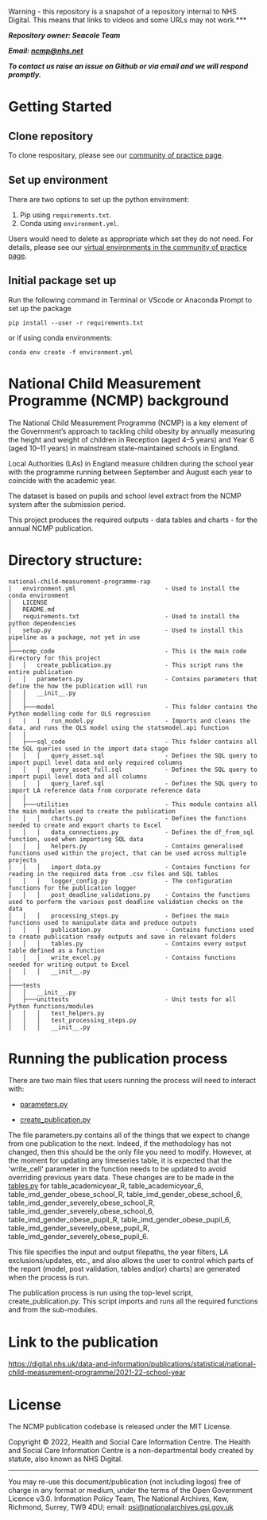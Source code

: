 Warning - this repository is a snapshot of a repository internal to NHS Digital. This means that links to videos and some URLs may not work.***

***Repository owner: Seacole Team***

***Email: ncmp@nhs.net***

***To contact us raise an issue on Github or via email and we will respond promptly.***

# Getting Started

## Clone repository
To clone respositary, please see our [community of practice page](https://github.com/NHSDigital/rap-community-of-practice/blob/main/development-approach/02_using-git-collaboratively.md).

## Set up environment
There are two options to set up the python enviroment:
1. Pip using `requirements.txt`.
2. Conda using `environment.yml`.

Users would need to delete as appropriate which set they do not need. For details, please see our [virtual environments in the community of practice page](https://github.com/NHSDigital/rap-community-of-practice/blob/main/python/virtual-environments.md).

## Initial package set up

Run the following command in Terminal or VScode or Anaconda Prompt to set up the package
```
pip install --user -r requirements.txt
```

or if using conda environments:
```
conda env create -f environment.yml
```
# National Child Measurement Programme (NCMP) background

The National Child Measurement Programme (NCMP) is a key element of the
Government’s approach to tackling child obesity by annually measuring the
height and weight of children in Reception (aged 4–5 years) and 
Year 6 (aged 10–11 years) in mainstream state-maintained schools in England. 

Local Authorities (LAs) in England measure children during the school year
with the programme running between September and August each year to coincide
with the academic year.

The dataset is based on pupils and school level extract from the NCMP system after the submission period.

This project produces the required outputs - data tables and charts - for the annual NCMP publication.

# Directory structure:
```
national-child-measurement-programme-rap
│   environment.yml                         - Used to install the conda environment
│   LICENSE
│   README.md
│   requirements.txt                        - Used to install the python dependencies
│   setup.py                                - Used to install this pipeline as a package, not yet in use
│
├───ncmp_code                               - This is the main code directory for this project
│   │   create_publication.py               - This script runs the entire publication
│   │   parameters.py                       - Contains parameters that define the how the publication will run
│   │   __init__.py                           
│   │
│   ├───model                               - This folder contains the Python modelling code for OLS regression
|   |   |   run_model.py                    - Imports and cleans the data, and runs the OLS model using the statsmodel.api function
|   | 
│   ├───sql_code                            - This folder contains all the SQL queries used in the import data stage
│   │   │   query_asset.sql                 - Defines the SQL query to import pupil level data and only required columns
│   │   │   query_asset_full.sql            - Defines the SQL query to import pupil level data and all columns
│   │   │   query_laref.sql                 - Defines the SQL query to import LA reference data from corporate reference data
│   │
│   ├───utilities                           - This module contains all the main modules used to create the publication
│   │   │   charts.py                       - Defines the functions needed to create and export charts to Excel
│   │   │   data_connections.py             - Defines the df_from_sql function, used when importing SQL data
│   │   │   helpers.py                      - Contains generalised functions used within the project, that can be used across multiple projects
│   │   │   import_data.py                  - Contains functions for reading in the required data from .csv files and SQL tables
│   │   │   logger_config.py                - The configuration functions for the publication logger
│   │   │   post_deadline_validations.py    - Contains the functions used to perform the various post deadline validation checks on the data
│   │   │   processing_steps.py             - Defines the main functions used to manipulate data and produce outputs
│   │   │   publication.py                  - Contains functions used to create publication ready outputs and save in relevant folders
│   │   │   tables.py                       - Contains every output table defined as a function
│   │   │   write_excel.py                  - Contains functions needed for writing output to Excel
│   │   │   __init__.py
|
├───tests                               
│   │   __init__.py 
│   ├───unittests                           - Unit tests for all Python functions/modules
│   │   │   test_helpers.py
│   │   │   test_processing_steps.py
│   │   │   __init__.py
```


# Running the publication process

There are two main files that users running the process will need to interact with:

- [parameters.py](ncmp_code/parameters.py)

- [create_publication.py](ncmp_code/create_publication.py)

The file parameters.py contains all of the things that we expect to change from one publication
to the next. Indeed, if the methodology has not changed, then this should be the only file you need
to modify. However, at the moment for updating any timeseries table, it is expected that the 'write_cell' parameter in the function 
needs to be updated to avoid overriding previous years data. These changes are to be made in the [tables.py](ncmp_code/utilities/tables.py) for table_academicyear_R, table_academicyear_6, table_imd_gender_obese_school_R, table_imd_gender_obese_school_6, table_imd_gender_severely_obese_school_R, table_imd_gender_severely_obese_school_6, table_imd_gender_obese_pupil_R, table_imd_gender_obese_pupil_6, table_imd_gender_severely_obese_pupil_R, table_imd_gender_severely_obese_pupil_6.

This file specifies the input and output filepaths, the year filters,
LA exclusions/updates, etc., and also allows the user to control which
parts of the report (model, post validation, tables and(or) charts) are generated when the process is run. 

The publication process is run using the top-level script, create_publication.py. 
This script imports and runs all the required functions and from the sub-modules.


# Link to the publication
https://digital.nhs.uk/data-and-information/publications/statistical/national-child-measurement-programme/2021-22-school-year

# License
The NCMP publication codebase is released under the MIT License.

Copyright © 2022, Health and Social Care Information Centre. The Health and Social Care Information Centre is a non-departmental body created by statute, also known as NHS Digital.
________________________________________
You may re-use this document/publication (not including logos) free of charge in any format or medium, under the terms of the Open Government Licence v3.0.
Information Policy Team, The National Archives, Kew, Richmond, Surrey, TW9 4DU;
email: psi@nationalarchives.gsi.gov.uk
